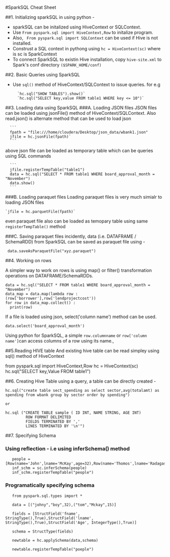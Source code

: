 #SparkSQL Cheat Sheet 

##1. Initializing sparkSQL in using python - 
   - sparkSQL can be initalized using HiveContext or SQLContext. 
   - Use `From pyspark.sql import HiveContext,Row` to initalize program.
   - Also, ` From pyspark.sql import SQLContext` can be used if Hive is not installed.
   - Construst a SQL context in pythong using  `hc = HiveContext(sc)`  where is sc is SparkContext
   - To connect SparkSQL to existin Hive installation, copy `hive-site.xml` to Spark's conf directory `($SPARK_HOME/conf)`

##2. Basic Queries using SparkSQL 
  - Use `sql()` method of HiveContext/SQLContext to issue queries.
  for e.g 
           
          `hc.sql("SHOW TABLES").show()`
          `hc.sql("SELECT key,value FROM table1 WHERE key <= 10")` 

##3. Loading data using SparkSQL 
###A. Loading JSON files 
  JSON files can be loaded using jsonFile() method of HiveContext/SQLContext. 
  Also read.json() is alternate method that can be used to load json
      
      ```
      fpath = "file:///home/cloudera/Desktop/json_data/wbank1.json"
      jfile = hc.jsonFile(fpath)` 
      ```
  above json file can be loaded as temporary table which can be queries using SQL commands 
    
      ```
      jfile.registerTempTable("table1")
      data = hc.sql("SELECT * FROM table1 WHERE board_approval_month = "November")
      data.show()
      ```

###B. Loading paraquet files
Loading paraquet files is very much simialr to loading JSON files
    
    `jfile = hc.parquetFile(fpath)`

even paraquet file also can be loaded as temopary table using same `registerTempTable()` method

###C. Saving paraquet files 
incidently, data (i.e. DATAFRAME / SchemaRDD)  from SparkSQL can be saved as paraquet file using -

  ` data.saveAsParaquetFile("xyz.paraquet")`
  
##4. Working on rows  

A simpler way to work on rows is using map() or filter() transformation operations on DATAFRAME/SchemaRDDs.

   ```
   data = hc.sql("SELECT * FROM table1 WHERE board_approval_month = "November")
   data_map = data.map(lambda row : (row['borrower'],row['lendprojectcost'))
   for row in data_map.collect() :
     print(row)
   ```
If a file is loaded using json, select('column name') method can be used.

`data.select('board_approval_month')`

Using python for SparkSQL, a simple `row.columnname`  or `row['column name']`can access columns of a row using its name.,

##5.Reading HIVE table 
And existing hive table can be read simpley using sql() method of HiveContext

   from pyspark.sql import HiveContext,Row
   hc = HiveContext(sc)
   hc.sql("SELECT key,Value FROM table1")

##6. Creating Hive Table 
using a query, a table can be directly created -
```
hc.sql("create table sect_spending as select sector,avg(totalamt) as spending from wbank group by sector order by spending")

or

hc.sql ("CREATE TABLE sample ( ID INT, NAME STRING, AGE INT) 
         ROW FORMAT DELIMITED 
         FIELDS TERMINATED BY ','
         LINES TERMINATED BY '\n'") 
```


##7. Specifying Schema 
### Using reflection - i.e using inferSchema() method
   ```
      people = [Row(name='John',lname='McKay',age=32),Row(name='Thomos',lname='Radagast',age=15)]
      inf_schm = sc.inferSchema(people)
      inf_schm.registerTempTable("people")
   ```
### Programatically specifying schema 
   ```
      from pyspark.sql.types import *
      
      data = [("johny","boy",32),("tom","Mckay",15)]
      
      fields = [StructField('fname', StringType(),True),StructField('lname', StringType(),True),StructField('Age', IntegerType(),True)] 
      
      schema = StructType(fields)
      
      newtable = hc.applySchema(data,schema)
      
      newtable.registerTempTable("poeple")
   ```   
      
      

   
   
